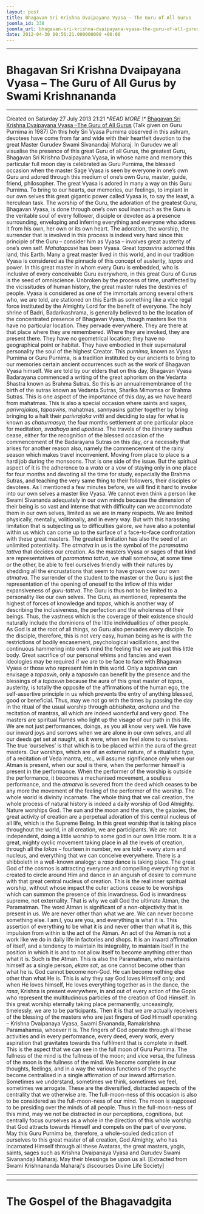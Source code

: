 ```yaml
---
layout: post
title: Bhagavan Sri Krishna Dvaipayana Vyasa – The Guru of All Gurus
joomla_id: 338
joomla_url: bhagavan-sri-krishna-dvaipayana-vyasa-the-guru-of-all-gurus
date: 2012-04-30 00:56:21.000000000 +00:00
---
```

* * *
# Bhagavan Sri Krishna Dvaipayana Vyasa – The Guru of All Gurus by Swami Krishnananda
* * *
Created on Saturday 27 July 2013 21:21
**READ MORE \\\** [](http://www.swami-krishnananda.org/disc/disc_52.html)[Bhagavan Sri Krishna Dvaipayana Vyasa –The Guru of All Gurus](http://www.swami-krishnananda.org/disc/disc_204.html)
(Talk given on Guru Purnima in 1987)
On this holy Sri Vyasa Purnima observed in this ashram, devotees have come from far and wide with their heartfelt devotion to the great Master Gurudev Swami Sivanandaji Maharaj. In Gurudev we all visualise the presence of this great Guru of all Gurus, the greatest Guru, Bhagavan Sri Krishna Dvaipayana Vyasa, in whose name and memory this particular full moon day is celebrated as Guru Purnima, the blessed occasion when the master Sage Vyasa is seen by everyone in one’s own Guru and adored through this medium of one’s own Guru, master, guide, friend, philosopher. The great Vyasa is adored in many a way on this Guru Purnima.
To bring to our hearts, our memories, our feelings, to implant in our own selves this great gigantic power called Vyasa is, to say the least, a herculean task. The worship of the Guru, the adoration of the greatest Guru, Bhagavan Vyasa, is done through one’s own soul inasmuch as the Guru is the veritable soul of every follower, disciple or devotee as a presence surrounding, enveloping and inferring everything and everyone who adores it from his own, her own or its own heart. The adoration, the worship, the surrender that is involved in this process is indeed very hard since this principle of the Guru – consider him as Vyasa – involves great austerity of one’s own self. _Mahatapasvi_ has been Vyasa.
Great _tapasvins_ adorned this land, this Earth. Many a great master lived in this world, and in our tradition Vyasa is considered as the pinnacle of this concept of austerity, _tapas_ and power. In this great master in whom every Guru is embedded, who is inclusive of every conceivable Guru everywhere, in this great Guru of Gurus is the seed of omniscience. Unbroken by the process of time, unaffected by the vicissitudes of human history, the great master rules the destinies of people.
Vyasa is considered as one of the immortals among several others who, we are told, are stationed on this Earth as something like a vice regal force instituted by the Almighty Lord for the benefit of everyone. The holy shrine of Badri, Badarikashrama, is generally believed to be the location of the concentrated presence of Bhagavan Vyasa, though masters like this have no particular location. They pervade everywhere. They are there at that place where they are remembered. Where they are invoked, they are present there. They have no geometrical location; they have no geographical point or habitat. They have embodied in their supernatural personality the soul of the highest Creator.
This _purnima_, known as Vyasa Purnima or Guru Purnima, is a tradition instituted by our ancients to bring to our memories certain ancient occurrences such as the work of Bhagavan Vyasa himself. We are told by our elders that on this day, Bhagavan Vyasa Badarayana commenced a writing of the great aphorism on the Vedanta Shastra known as Brahma Sutras. So this is an annualremembrance of the birth of the sutras known as Vedanta Sutras, Sharika Mimamsa or Brahma Sutras. This is one aspect of the importance of this day, as we have heard from mahatmas.
This is also a special occasion where saints and sages, _parivrajakas_, _tapasvins_, mahatmas, sannyasins gather together by bring bringing to a halt their _parivrajaka vritti_ and deciding to stay for what is known as _chaturmasya_, the four months settlement at one particular place for meditation, _svadhaya_ and _upadesa_. The travels of the itinerary sadhus cease, either for the recognition of the blessed occasion of the commencement of the Badarayana Sutras on this day, or a necessity that arises for another reason also, namely the commencement of the rainy season which makes travel inconvenient. Moving from place to place is a hard job during the monsoons. That is one side of the issue. But the spiritual aspect of it is the adherence to a _vrata_ or a vow of staying only in one place for four months and devoting all the time for study, especially the Brahma Sutras, and teaching the very same thing to their followers, their disciples or devotees.
As I mentioned a few minutes before, we will find it hard to invoke into our own selves a master like Vyasa. We cannot even think a person like Swami Sivananda adequately in our own minds because the dimension of their being is so vast and intense that with difficulty can we accommodate them in our own selves, limited as we are in many respects. We are limited physically, mentally, volitionally, and in every way. But with this harassing limitation that is subjecting us to difficulties galore, we have also a potential within us which can come up to the surface of a face-to-face confrontation with these great masters. The greatest limitation has also the seed of an unlimited potentiality. The _atmatva_ in us is the symbol of the _paramatma tattva_ that decides our creation. As the masters Vyasa or sages of that kind are representatives of _paramatma tattva_, we shall somehow, at some time or the other, be able to feel ourselves friendly with their natures by shedding all the encrustations that seem to have grown over our own _atmatva_. The surrender of the student to the master or the Guru is just the representation of the opening of oneself to the inflow of this wider expansiveness of _guru-tattva_.
The Guru is thus not to be limited to a personality like our own selves. The Guru, as mentioned, represents the highest of forces of knowledge and _tapas_, which is another way of describing the inclusiveness, the perfection and the wholeness of their beings. Thus, the vastness which is the coverage of their existence should naturally include the dominions of the little individualities of other people. As God is at the root of all things, so Guru also pervades every disciple.
To the disciple, therefore, this is not very easy, human being as he is with the restrictions of bodily encasement, psychological vacillations, and the continuous hammering into one’s mind the feeling that we are just this little body. Great sacrifice of our personal whims and fancies and even ideologies may be required if we are to be face to face with Bhagavan Vyasa or those who represent him in this world. Only a _tapasvin_ can envisage a _tapasvin_, only a _tapasvin_ can benefit by the presence and the blessings of a _tapasvin_ because the aura of this great master of _tapas_, austerity, is totally the opposite of the affirmations of the human ego, the self-assertive principle in us which prevents the entry of anything blessed, good or beneficial.
Thus, may we not go with the times by passing the day in the ritual of the usual worship through _abhisheka_, _archana_ and the recitation of mantras, all which are indeed wonderful and very good. The masters are spiritual flames who light up the visage of our path in this life. We are not just performances, doings, as you all know very well. We have our inward joys and sorrows when we are alone in our own selves, and all our deeds get set at naught, as it were, when we feel alone to ourselves. The true ‘ourselves’ is that which is to be placed within the aura of the great masters. Our worships, which are of an external nature, of a ritualistic type, of a recitation of Veda mantra, etc., will assume significance only when our Atman is present, when our soul is there, when the performer himself is present in the performance. When the performer of the worship is outside the performance, it becomes a mechanised movement, a soulless performance, and the _atmatva_ is severed from the deed which ceases to be any more the movement of the feeling of the performer of the worship. The whole world is divinity incarnate. The whole thing that we call creation, the whole process of natural history is indeed a daily worship of God Almighty. Nature worships God. The sun and the moon and the stars, the galaxies, the great activity of creation are a perpetual adoration of this central nucleus of all life, which is the Supreme Being.
In this great worship that is taking place throughout the world, in all creation, we are participants. We are not independent, doing a little worship to some god in our own little room. It is a great, mighty cyclic movement taking place in all the levels of creation, through all the _lokas_ – fourteen in number, we are told – every atom and nucleus, and everything that we can conceive everywhere. There is a shibboleth in a well-known analogy: a _rasa_ dance is taking place. The great God of the cosmos is attracting everyone and compelling everything that is created to circle around Him and dance in an anguish of desire to commune with that great central nucleus of creation. This is the real inner spiritual worship, without whose impact the outer actions cease to be worships which can summon the presence of this inwardness.
God is inwardness supreme, not externality. That is why we call God the ultimate Atman, the Paramatman. The word Atman is significant of a non-objectivity that is present in us. We are never other than what we are. We can never become something else. I am I, you are you, and everything is what it is. This assertion of everything to be what it is and never other than what it is, this impulsion from within is the act of the Atman. An act of the Atman is not a work like we do in daily life in factories and shops. It is an inward affirmation of itself, and a tendency to maintain its integrality, to maintain itself in the position in which it is and to not allow itself to become anything other than what it is. Such is the Atman. This is also the Paramatman, who maintains himself as a single person, _ekam sat_, as one cannot become other than what he is. God cannot become non-God. He can become nothing else other than what He is. This is why they say God loves Himself only; and when He loves himself, He loves everything together as in the dance, the _rasa_, Krishna is present everywhere, in and out of every action of the Gopis who represent the multitudinous particles of the creation of God Himself.
In this great worship eternally taking place permanently, unceasingly, timelessly, we are to be participants. Then it is that we are actually receivers of the blessing of the masters who are just fingers of God Himself operating – Krishna Dvaipanaya Vyasa, Swami Sivananda, Ramakrishna Paramahamsa, whoever it is. The fingers of God operate through all these activities and in every performance, every deed, every work, every aspiration that gravitates towards this fulfilment that is complete in itself.
This is the aspect that we can see in the full moon of Guru Purnima. The fullness of the mind is the fullness of the moon; and vice versa, the fullness of the moon is the fullness of the mind. We become complete in our thoughts, feelings, and in a way the various functions of the psyche become centralised in a single affirmation of our inward affirmation. Sometimes we understand, sometimes we think, sometimes we feel, sometimes we arrogate. These are the diversified, distracted aspects of the centrality that we otherwise are.
The full-moon-ness of this occasion is also to be considered as the full-moon-ness of our mind. The moon is supposed to be presiding over the minds of all people. Thus in the full-moon-ness of this mind, may we not be distracted in our perceptions, cognitions, but centrally focus ourselves as a whole in the direction of this whole worship that God attracts towards Himself and compels on the part of everyone. May this Guru Purnima be, therefore, a whole-souled dedication of ourselves to this great master of all creation, God Almighty, who has incarnated Himself through all these Avataras, the great masters, yogis, saints, sages such as Krishna Dvaipanaya Vyasa and Gurudev Swami Sivanandaji Maharaj. May their blessings be upon us all.
[Extracted from Swami Krishnananda Maharaj's discourses Divine Life Society]
* * *
* * *
# The Gospel of the Bhagavadgita
